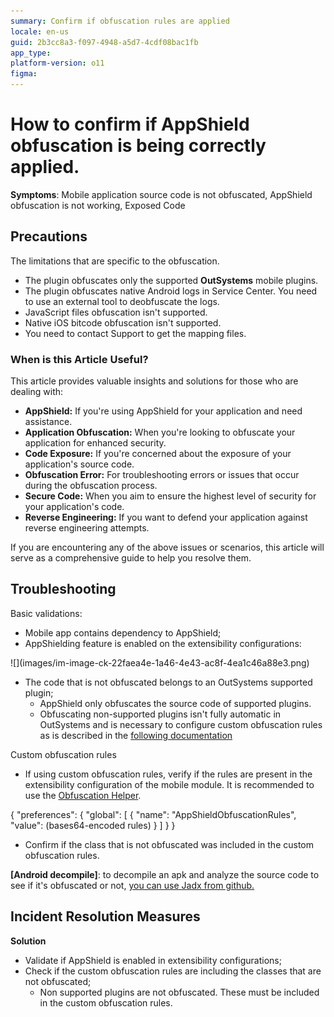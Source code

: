```yaml
---
summary: Confirm if obfuscation rules are applied
locale: en-us
guid: 2b3cc8a3-f097-4948-a5d7-4cdf08bac1fb
app_type: 
platform-version: o11
figma:
---
```


<h1>How to confirm if AppShield obfuscation is being correctly applied.</h1>

<p><strong>Symptoms</strong>: Mobile application source code is not obfuscated, AppShield obfuscation is not working, Exposed Code</p>

<h2>Precautions</h2>

<p>The limitations that are specific to the obfuscation.</p>

<ul>
    <li>The plugin obfuscates only the supported <strong>OutSystems</strong> mobile plugins.</li>
    <li>The plugin obfuscates native Android logs in Service Center. You need to use an external tool to deobfuscate the logs.</li>
    <li>JavaScript files obfuscation isn't supported.</li>
    <li>Native iOS bitcode obfuscation isn't supported.</li>
    <li>You need to contact Support to get the mapping files.</li>
</ul>

<h3>When is this Article Useful?</h3>

<p>This article provides valuable insights and solutions for those who are dealing with:</p>

<ul>
    <li><strong>AppShield:</strong> If you're using AppShield for your application and need assistance.</li>
    <li><strong>Application Obfuscation:</strong> When you're looking to obfuscate your application for enhanced security.</li>
    <li><strong>Code Exposure:</strong> If you're concerned about the exposure of your application's source code.</li>
    <li><strong>Obfuscation Error:</strong> For troubleshooting errors or issues that occur during the obfuscation process.</li>
    <li><strong>Secure Code:</strong> When you aim to ensure the highest level of security for your application's code.</li>
    <li><strong>Reverse Engineering:</strong> If you want to defend your application against reverse engineering attempts.</li>
</ul>

<p>If you are encountering any of the above issues or scenarios, this article will serve as a comprehensive guide to help you resolve them.</p>

<h2>Troubleshooting</h2>

<p>Basic validations:</p>

<ul>
    <li>Mobile app contains dependency to AppShield;</li>
    <li>AppShielding feature is enabled on the extensibility configurations:</li>
</ul>

<p>![](images/im-image-ck-22faea4e-1a46-4e43-ac8f-4ea1c46a88e3.png)</p>

<ul>
    <li>The code that is not obfuscated belongs to an OutSystems supported plugin;
    <ul>
        <li>AppShield only obfuscates the source code of supported plugins.</li>
        <li>Obfuscating non-supported plugins isn't fully automatic in OutSystems and is necessary to configure custom obfuscation rules as is described in the <a href="https://success.outsystems.com/documentation/11/delivering_mobile_apps/harden_the_protection_of_mobile_apps_with_appshield/creating_custom_obfuscation_rules/">following documentation</a></li>
    </ul>
    </li>
</ul>

<p>Custom obfuscation rules</p>

<ul>
    <li>If using custom obfuscation rules, verify if the rules are present in the extensibility configuration of the mobile module. It is recommended to use the <a href="https://enmobile11.outsystemsenterprise.com/ObfuscationHelper/">Obfuscation Helper</a>.</li>
</ul>

<p>{ "preferences": { "global": [ { "name": "AppShieldObfuscationRules", "value": (bases64-encoded rules) } ] } }</p>

<ul>
    <li>Confirm if the class that is not obfuscated was included in the custom obfuscation rules.</li>
</ul>

<p><strong>[Android decompile]</strong>: to decompile an apk and analyze the source code to see if it's obfuscated or not, <a href="https://github.com/skylot/jadx">you can use Jadx from github.</a></p>

<h2>Incident Resolution Measures</h2>

<p><strong>Solution</strong></p>

<ul>
    <li>Validate if AppShield is enabled in extensibility configurations;</li>
    <li>Check if the custom obfuscation rules are including the classes that are not obfuscated;
    <ul>
        <li>Non supported plugins are not obfuscated. These must be included in the custom obfuscation rules.</li>
    </ul>
    </li>
</ul>
